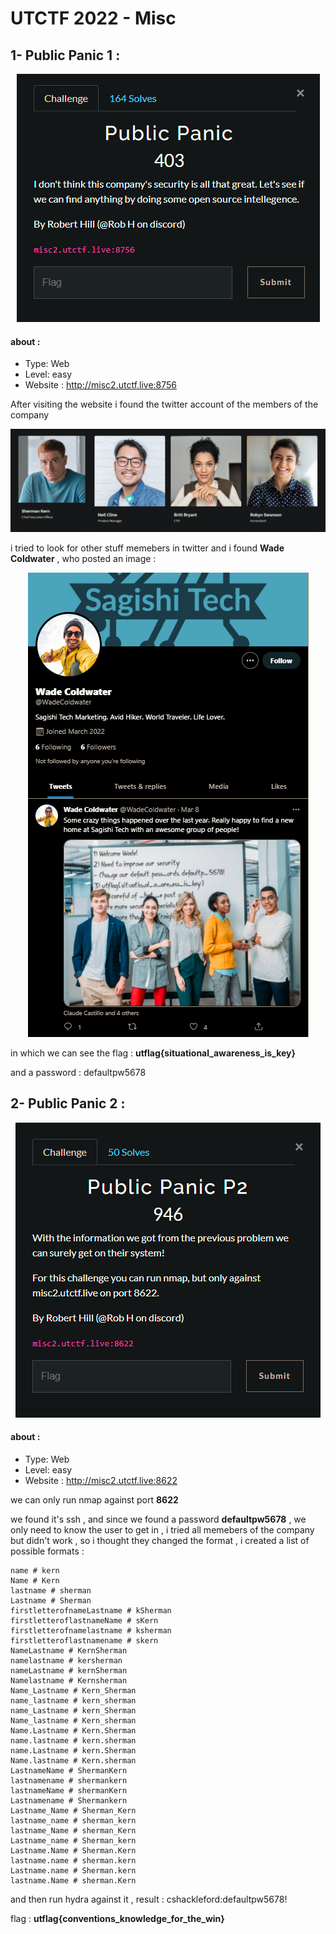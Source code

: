 # UTCTF 2022 - Misc
## 1- Public Panic 1 :
<center><img src="../images/pubpanic1_chall.png"></img></center>

#### about : 
- Type: Web 
- Level: easy 
- Website : http://misc2.utctf.live:8756

After visiting the website i found the twitter account of the members of the company

<center><img src="../images/stuff.png"></img></center>

i tried to look for other stuff memebers in twitter and i found **Wade Coldwater** , who posted an image : 

<center><img src="../images/wade.png"></img></center>

in which we can see the flag : **utflag{situational_awareness_is_key}**

and a password : defaultpw5678

## 2- Public Panic 2 : 

<center><img src="../images/pubpanic_chall.png"></img></center>

#### about : 
- Type: Web 
- Level: easy 
- Website : http://misc2.utctf.live:8622

we can only run nmap against port **8622**

we found it's ssh , and since we found a password **defaultpw5678** , we only need to know the user to get in , i tried all memebers of the company but didn't work , so i thought they changed the format , i created a list of possible formats : 

```
name # kern           
Name # Kern
lastname # sherman
Lastname # Sherman
firstletterofnameLastname # kSherman
firstletteroflastnameName # sKern
firstletterofnamelastname # ksherman
firstletteroflastnamename # skern
NameLastname # KernSherman
namelastname # kersherman
nameLastname # kernSherman
Namelastname # Kernsherman
Name_Lastname # Kern_Sherman
name_lastname # kern_sherman
name_Lastname # kern_Sherman
Name_lastname # Kern_sherman
Name.Lastname # Kern.Sherman
name.lastname # kern.sherman
name.Lastname # kern.Sherman
Name.lastname # Kern.sherman
LastnameName # ShermanKern
lastnamename # shermankern
lastnameName # shermanKern
Lastnamename # Shermankern
Lastname_Name # Sherman_Kern
lastname_name # sherman_kern
lastname_Name # sherman_Kern
Lastname_name # Sherman_kern
Lastname.Name # Sherman.Kern
lastname.name # sherman.kern
Lastname.name # Sherman.kern
lastname.Name # sherman.Kern
```

and then run hydra against it , result : cshackleford:defaultpw5678!

flag : **utflag{conventions_knowledge_for_the_win}**